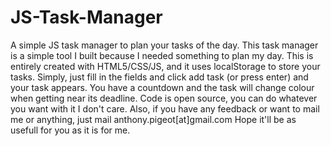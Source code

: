 JS-Task-Manager
===============

A simple JS task manager to plan your tasks of the day.
This task manager is a simple tool I built because I needed something to plan my day. This is entirely created with HTML5/CSS/JS, and it uses localStorage to store your tasks.
Simply, just fill in the fields and click add task (or press enter) and your task appears. You have a countdown and the task will change colour when getting near its deadline.
Code is open source, you can do whatever you want with it I don't care.
Also, if you have any feedback or want to mail me or anything, just mail anthony.pigeot[at]gmail.com
Hope it'll be as usefull for you as it is for me.